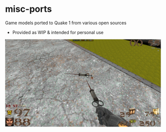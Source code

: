 # misc-ports  
Game models ported to Quake 1 from various open sources
* Provided as WIP & intended for personal use  

![Screenshot](/screenshots/ezquake-medi-axe-syringe.jpg?raw=true)
